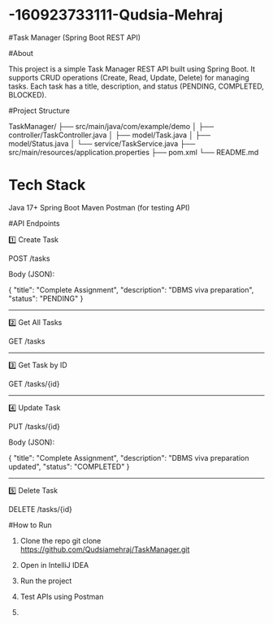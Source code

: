 # -160923733111-Qudsia-Mehraj

#Task Manager (Spring Boot REST API)

#About

This project is a simple Task Manager REST API built using Spring Boot.
It supports CRUD operations (Create, Read, Update, Delete) for managing tasks.
Each task has a title, description, and status (PENDING, COMPLETED, BLOCKED).

#Project Structure

TaskManager/
 ├── src/main/java/com/example/demo
 │    ├── controller/TaskController.java
 │    ├── model/Task.java
 │    ├── model/Status.java
 │    └── service/TaskService.java
 ├── src/main/resources/application.properties
 ├── pom.xml
 └── README.md

# Tech Stack

Java 17+
Spring Boot
Maven
Postman (for testing API)


#API Endpoints

1️⃣ Create Task

POST /tasks

Body (JSON):

{
  "title": "Complete Assignment",
  "description": "DBMS viva preparation",
  "status": "PENDING"
}


---

2️⃣ Get All Tasks

GET /tasks


---

3️⃣ Get Task by ID

GET /tasks/{id}


---

4️⃣ Update Task

PUT /tasks/{id}

Body (JSON):

{
  "title": "Complete Assignment",
  "description": "DBMS viva preparation updated",
  "status": "COMPLETED"
}


---

5️⃣ Delete Task

DELETE /tasks/{id}


#How to Run

1. Clone the repo
git clone https://github.com/Qudsiamehraj/TaskManager.git

2. Open in IntelliJ IDEA

3. Run the project


4. Test APIs using Postman
5. 





